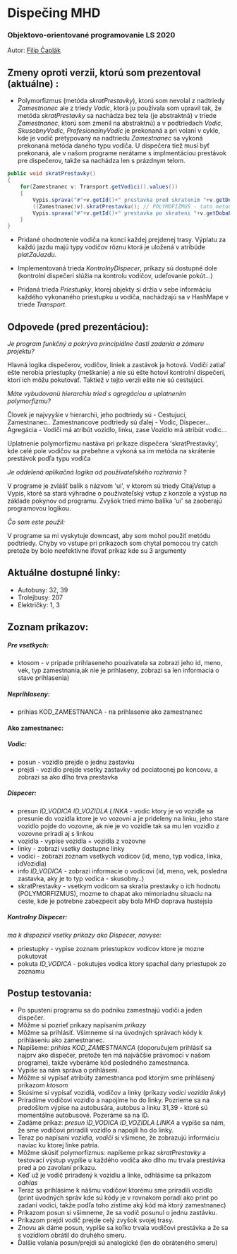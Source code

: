 # Dispečing MHD

### Objektovo-orientované programovanie LS 2020

Autor: [Filip Čaplák](https://github.com/fcaplak)

## Zmeny oproti verzii, ktorú som prezentoval (aktuálne) :

- Polymorfizmus (metóda *skratPrestavky*), ktorú som nevolal z nadtriedy *Zamestnanec* ale z triedy *Vodic*, ktorá ju používala som upravil tak, že metóda *skratPrestavky* sa nachádza bez tela (je abstraktná) v triede *Zamestnanec*, ktorú som zmenil na abstraktnú) a v podtriedach *Vodic*, *SkusobnyVodic*, *ProfesionalnyVodic* je prekonaná a pri volaní v cykle, kde je vodič pretypovaný na nadtriedu *Zamestnanec* sa vykoná prekonaná metóda daného typu vodiča. U dispečera tiež musí byť prekonaná, ale v našom programe nerátame s implmentáciou prestávok pre dispečerov, takže sa nachádza len s prázdnym telom.

```java
public void skratPrestavky()
{
	for(Zamestnanec v: Transport.getVodici().values())
	{
		Vypis.sprava("#"+v.getId()+" prestavka pred skratenim "+v.getDobaPrestavky()+"m");
		((Zamestnanec)v).skratPrestavku(); // POLYMOFIZMUS - tato metoda je prekonana v podtriedach, kazda meni prestavku o iny cas (podla typu vodica)
		Vypis.sprava("#"+v.getId()+" prestavka po skrateni "+v.getDobaPrestavky()+"m");
	}
}
```

- Pridané ohodnotenie vodiča na konci každej prejdenej trasy. Výplatu za každú jazdu majú typy vodičov rôznu ktorá je uložená v atribúde *platZaJazdu*.

- Implementovaná trieda *KontrolnyDispecer*, príkazy sú dostupné dole (kontrolní dispečeri slúžia na kontrolu vodičov, udeľovanie pokút...)

- Pridaná trieda *Priestupky*, ktorej objekty si držia v sebe informáciu každého vykonaného priestupku u vodiča, nachádzajú sa v HashMape v triede *Transport*.

## Odpovede (pred prezentáciou):
*Je program  funkčný a pokrýva principiálne časti zadania a zámeru projektu?*

Hlavná logika dispečerov, vodičov, liniek a zastávok ja hotová.
Vodiči zatiaľ ešte nerobia priestupky (meškanie) a nie sú ešte hotoví kontrolní dispečeri, ktorí ich môžu pokutovať.
Taktiež v tejto verzii ešte nie sú cestujúci.


*Máte vybudovanú hierarchiu tried s agregáciou a uplatnením polymorfizmu?*

Človek je najvyyšie v hierarchii, jeho podtriedy sú - Cestujuci, Zamestnanec..
Zamestnancove podtriedy sú ďalej - Vodic, Dispecer...
Agregácia - Vodiči má atribút vozidlo, linku, zase Vozidlo má atribút vodic...

Uplatnenie polymorfizmu nastáva pri príkaze dispečera 'skratPrestavky', kde celé pole vodičov sa prebehne a vykoná sa im metóda na skrátenie prestávok podľa typu vodiča

*Je oddelená  aplikačná logika od používateľského rozhrania ?*

V programe je zvlášť balík s názvom 'ui', v ktorom sú triedy CitajVstup a Vypis, ktoré sa stará výhradne o používateľský vstup z konzole a výstup na základe pokynov od programu.
Zvyšok tried mimo balíka 'ui' sa zaoberajú programovou logikou.

*Čo som este použil:*

V programe sa mi vyskytuje downcast, aby som mohol použiť metódu podtriedy.
Chyby vo vstupe pri príkazoch som chytal pomocou try catch pretože by bolo neefektívne ifovať príkaz kde su 3 argumenty

## Aktuálne dostupné linky:

- Autobusy: 32, 39
 - Trolejbusy: 207
 - Električky: 1, 3

## Zoznam príkazov:

##### Pre vsetkych:
- ktosom - v pripade prihlaseneho pouzivatela sa zobrazi jeho id, meno, vek, typ zamestnania,ak nie je prihlaseny, zobrazi sa len informacia o stave prihlasenia)

#####  Neprihlaseny:
- prihlas KOD_ZAMESTNANCA - na prihlasenie ako zamestnanec

#### Ako zamestnanec:

#####  Vodic:
- posun - vozidlo prejde o jednu zastavku
- prejdi - vozidlo prejde vsetky zastavky od pociatocnej po koncovu, a zobrazi sa ako dlho trva prestavka

#####  Dispecer:
- presun *ID_VODICA* *ID_VOZIDLA* *LINKA* - vodic ktory je vo vozidle sa presunie do vozidla ktore je vo vozovni a je prideleny na linku, jeho stare vozidlo pojde do vozovne, ak nie je vo vozidle tak sa mu len vozidlo z vozovne priradi aj s linkou
- vozidla - vypise vozidla + vozidla z vozovne
- linky - zobrazi vsetky dostupne linky
- vodici - zobrazi zoznam vsetkych vodicov (id, meno, typ vodica, linka, idVozidla)
- info *ID_VODICA* - zobrazi informacie o vodicovi (id, meno, vek, posledna zastavka, aky je to typ vodica - skusobny..)
- skratPrestavky - vsetkym vodicom sa skratia prestavky o ich hodnotu (POLYMORFIZMUS), mozme to chapat ako mimoriadnu situaciu na ceste, kde je potrebne zabezpecit aby bola MHD doprava hustejsia

##### Kontrolny Dispecer:
*ma k dispozicii vsetky prikazy ako Dispecer, navyse:*
- priestupky - vypise zoznam priestupkov vodicov ktore je mozne pokutovat
- pokuta *ID_VODICA* - pokutujes vodica ktory spachal dany priestupok zo zoznamu

## Postup testovania:

- Po spustení programu sa do podniku zamestnajú vodiči a jeden dispečer.
- Môžme si pozrieť príkazy napísaním *prikazy*
- Môžme sa prihlásiť. Všimneme si na úvodných správach kódy k prihláseniu ako zamestnanec.
- Napíšeme: *prihlas KOD_ZAMESTNANCA* (doporučujem prihlásiť sa najprv ako dispečer, pretože ten má najväčšie právomoci v našom programe), takže vyberáme kód posledného zamestnanca.
- Vypíše sa nám správa o prihlásení.
- Môžme si vypísať atribúty zamestnanca pod ktorým sme prihlásený príkazom *ktosom*
- Skúsime si vypísať vozidlá, vodičov a linky (príkazy *vodici* *vozidla* *linky*)
- Priradíme vodičovi vozidlo a napojíme ho do linky. Pozrieme sa na predošlom výpise na autobusára, autobus a linku 31,39 - ktoré sú momentálne autobusové. Pozeráme sa na ID.
- Zadáme príkaz: *presun* *ID_VODICA* *ID_VOZIDLA* *LINKA* a vypíše sa nám, že sme vodičovi priradili vozidlo a napojili ho do linky.
- Teraz po napísaní *vozidla*, *vodiči* si všimene, že zobrazujú informáciu naviac ku ktorej linke patria.
- Môžme skúsiť polymorfizmus: napíšeme príkaz *skratPrestavky* a testovací výstup vypíše u každého vodiča ako dlho mu trvala prestávka pred a po zavolaní príkazu.
- Keď už je vodič priradený k vozidlu a linke, odhlásime sa príkazom *odhlas*
- Teraz sa prihlásime k nášmu vodičovi ktorému sme priradili vozidlo (print úvodných správ kde sú kódy je v rovnakom poradí ako print po zadaní vodici, takže podľa toho zistíme aký kód má ktorý zamestnanec)
- Príkazom posun si všimneme, že sa vodič posunul o jednu zastávku.
- Príkazom prejdi vodič prejde celý zvyšok svojej trasy.
- Znovu ak dáme posun, vypíše sa koľko trvala vodičovi prestávka a že sa s vozidlom obrátil do druhého smeru.
- Ďalšie volania posun/prejdi sú analogické (len do obráteného smeru)